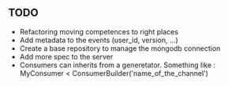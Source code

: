 ## TODO

- Refactoring moving competences to right places
- Add metadata to the events (user_id, version, ...)
- Create a base repository to manage the mongodb connection
- Add more spec to the server
- Consumers can inherits from a generetator. Something like : MyConsumer < ConsumerBuilder('name_of_the_channel')